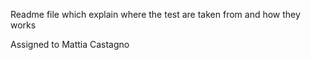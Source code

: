 Readme file which explain where the test are taken from and how they works

Assigned to Mattia Castagno